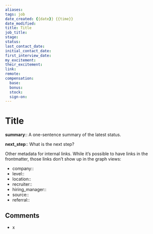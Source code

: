 ```yaml
---
aliases:
tags: job
date_created: {{date}} {{time}}
date_modified: 
title: Title
job_title: 
stage: 
status: 
last_contact_date: 
initial_contact_date: 
first_interview_date:
my_excitement: 
their_excitement: 
link:
remote: 
compensation:
  base:
  bonus:
  stock:
  sign-on: 
---
```


# Title

**summary**:: A one-sentence summary of the latest status.

**next_step**:: What is the next step?

Other metadata for internal links. While it’s possible to have links in the frontmatter, those links don’t show up in the graph views:
- company::
- level::
- location::
- recruiter::
- hiring_manager::
- source::
- referral::

## Comments

- x
